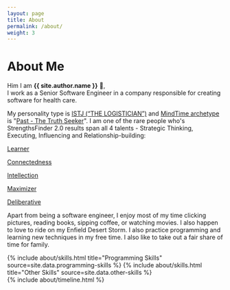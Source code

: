 ```yaml
---
layout: page
title: About
permalink: /about/
weight: 3
---
```


# **About Me**

Him I am **{{ site.author.name }}** :wave:,<br>
I work as a Senior Software Engineer in a company responsible for creating software for health care.

My personality type is [ISTJ (“THE LOGISTICIAN”)](https://www.16personalities.com/istj-personality) and [MindTime archetype](https://www.mindtime.com/archetypes/) is "[Past - The Truth Seeker](https://www.mindtime.com/archetypes/truth-seeker/)". I am one of the rare people who's StrengthsFinder 2.0 results span all 4 talents - Strategic Thinking, Executing, Influencing and Relationship-building:

[Learner](https://www.gallupstrengthscenter.com/cms/en-us/gmj/694/learner)

[Connectedness](https://www.gallupstrengthscenter.com/cms/en-us/gmj/649/connectedness)

[Intellection](https://www.gallupstrengthscenter.com/cms/en-us/gmj/691/intellection)

[Maximizer](https://www.gallupstrengthscenter.com/cms/en-us/gmj/697/maximizer)

[Deliberative](https://www.gallupstrengthscenter.com/cms/en-us/gmj/658/deliberative)

Apart from being a software engineer, I enjoy most of my time clicking pictures, reading books, sipping coffee, or watching movies. I also happen to love to ride on my Enfield Desert Storm. I also practice programming and learning new techniques in my free time.
I also like to take out a fair share of time for family.

<div class="row">
{% include about/skills.html title="Programming Skills" source=site.data.programming-skills %}
{% include about/skills.html title="Other Skills" source=site.data.other-skills %}
</div>

<div class="row">
{% include about/timeline.html %}
</div>